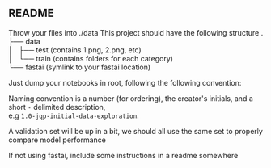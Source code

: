 ## README

Throw your files into ./data
This project should have the following structure
.  
├── data  
│   ├── test  (contains 1.png, 2.png, etc)  
│   └── train  (contains folders for each category)  
└── fastai (symlink to your fastai location)  

Just dump your notebooks in root, following the following convention:

Naming convention is a number (for ordering), the creator's initials, and a short `-` delimited description,  
e.g `1.0-jqp-initial-data-exploration`.

A validation set will be up in a bit, we should all use the same set to properly compare model performance

If not using fastai, include some instructions in a readme somewhere
